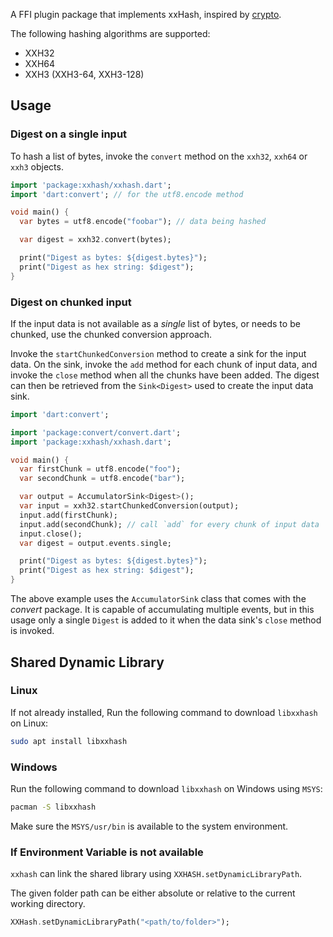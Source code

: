 A FFI plugin package that implements xxHash, inspired by [crypto](https://pub.dev/packages/crypto).

The following hashing algorithms are supported:

* XXH32
* XXH64
* XXH3 (XXH3-64, XXH3-128)

## Usage

### Digest on a single input

To hash a list of bytes, invoke the `convert` method on the
`xxh32`, `xxh64` or `xxh3` objects.

```dart
import 'package:xxhash/xxhash.dart';
import 'dart:convert'; // for the utf8.encode method

void main() {
  var bytes = utf8.encode("foobar"); // data being hashed

  var digest = xxh32.convert(bytes);

  print("Digest as bytes: ${digest.bytes}");
  print("Digest as hex string: $digest");
}
```

### Digest on chunked input

If the input data is not available as a _single_ list of bytes, or needs to be chunked, use
the chunked conversion approach.

Invoke the `startChunkedConversion` method
to create a sink for the input data. On the sink, invoke the `add`
method for each chunk of input data, and invoke the `close` method
when all the chunks have been added. The digest can then be retrieved
from the `Sink<Digest>` used to create the input data sink.

```dart
import 'dart:convert';

import 'package:convert/convert.dart';
import 'package:xxhash/xxhash.dart';

void main() {
  var firstChunk = utf8.encode("foo");
  var secondChunk = utf8.encode("bar");

  var output = AccumulatorSink<Digest>();
  var input = xxh32.startChunkedConversion(output);
  input.add(firstChunk);
  input.add(secondChunk); // call `add` for every chunk of input data
  input.close();
  var digest = output.events.single;

  print("Digest as bytes: ${digest.bytes}");
  print("Digest as hex string: $digest");
}
```

The above example uses the `AccumulatorSink` class that comes with the
_convert_ package. It is capable of accumulating multiple events, but
in this usage only a single `Digest` is added to it when the data sink's
`close` method is invoked.

## Shared Dynamic Library

### Linux

If not already installed, Run the following command to download `libxxhash` on Linux:

```bash
sudo apt install libxxhash
```

### Windows

Run the following command to download `libxxhash` on Windows using `MSYS`:

```bash
pacman -S libxxhash
```

Make sure the `MSYS/usr/bin` is available to the system environment.

### If Environment Variable is not available

`xxhash` can link the shared library using `XXHASH.setDynamicLibraryPath`. 

The given folder path can be either absolute or relative to the current working directory.

```dart
XXHash.setDynamicLibraryPath("<path/to/folder>");
```